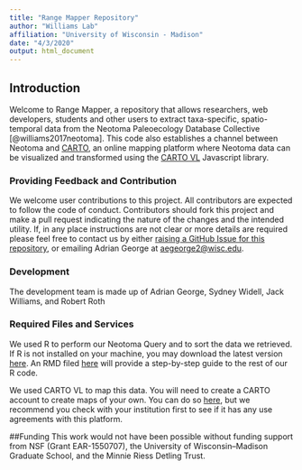 ```yaml
---
title: "Range Mapper Repository"
author: "Williams Lab"
affiliation: "University of Wisconsin - Madison"
date: "4/3/2020"
output: html_document
---
```


## Introduction

Welcome to Range Mapper, a repository that allows researchers, web developers, students and other users to extract taxa-specific, spatio-temporal data from the Neotoma Paleoecology Database Collective [@williams2017neotoma]. This code also establishes a channel between Neotoma and [CARTO](https://carto.com), an online mapping platform where Neotoma data can be visualized and transformed using the [CARTO VL](https://carto.com/developers/carto-vl/) Javascript library.


### Providing Feedback and Contribution

We welcome user contributions to this project. All contributors are expected to follow the code of conduct. Contributors should fork this project and make a pull request indicating the nature of the changes and the intended utility. If, in any place instructions are not clear or more details are required please feel free to contact us by either [raising a GitHub Issue for this repository](https://github.com/NeotomaDB/RangeMapper/issues/new), or emailing Adrian George at aegeorge2@wisc.edu. 

### Development
The development team is made up of Adrian George, Sydney Widell, Jack Williams, and Robert Roth

### Required Files and Services
We used R to perform our Neotoma Query and to sort the data we retrieved. If R is not installed on your machine, you may download the latest version [here](https://www.r-project.org/). An RMD filed [here](link) will provide a step-by-step guide to the rest of our R code. 

We used CARTO VL to map this data. You will need to create a CARTO account to create maps of your own. You can do so [here](https://carto.com/), but we recommend you check with your institution first to see if it has any use agreements with this platform. 


##Funding
This work would not have been possible without funding support from NSF (Grant EAR-1550707), the University of Wisconsin–Madison Graduate School, and the Minnie Riess Detling Trust.

